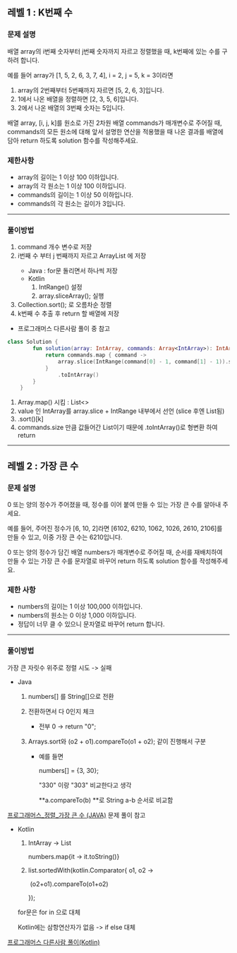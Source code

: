 ## 레벨 1 : K번째 수

### **문제 설명**

배열 array의 i번째 숫자부터 j번째 숫자까지 자르고 정렬했을 때, k번째에 있는 수를 구하려 합니다.

예를 들어 array가 [1, 5, 2, 6, 3, 7, 4], i = 2, j = 5, k = 3이라면

1. array의 2번째부터 5번째까지 자르면 [5, 2, 6, 3]입니다.
2. 1에서 나온 배열을 정렬하면 [2, 3, 5, 6]입니다.
3. 2에서 나온 배열의 3번째 숫자는 5입니다.

배열 array, [i, j, k]를 원소로 가진 2차원 배열 commands가 매개변수로 주어질 때, commands의 모든 원소에 대해 앞서 설명한 연산을 적용했을 때 나온 결과를 배열에 담아 return 하도록 solution 함수를 작성해주세요.

### 제한사항

- array의 길이는 1 이상 100 이하입니다.
- array의 각 원소는 1 이상 100 이하입니다.
- commands의 길이는 1 이상 50 이하입니다.
- commands의 각 원소는 길이가 3입니다.

---

### 풀이방법 

1. command 개수 변수로 저장
2. i번째 수 부터 j 번째까지 자르고 ArrayList<Integer> 에 저장
   - Java : for문 돌리면서 하나씩 저장
   - Kotlin
     1. IntRange()  설정
     2. array.sliceArray(); 실행
3. Collection.sort(); 로 오름차순 정렬
4. k번째 수 추출 후 return 할 배열에 저장



- 프로그래머스 다른사람 풀이 중 참고

```kotlin
class Solution {
        fun solution(array: IntArray, commands: Array<IntArray>): IntArray {
            return commands.map { command ->
                array.slice(IntRange(command[0] - 1, command[1] - 1)).sorted()[command[2] - 1]
            }
                .toIntArray()
        }
    }
```

1. Array.map() 시킴 : List<>
2. value 인 IntArray를 array.slice + IntRange 내부에서 선언 (slice 후엔 List됨)
3. .sort()[k]
4. commands.size 만큼 값들어간 List이기 때문에 .toIntArray()로 형변환 하여 return

---

## 레벨 2 : 가장 큰 수

### **문제 설명**

0 또는 양의 정수가 주어졌을 때, 정수를 이어 붙여 만들 수 있는 가장 큰 수를 알아내 주세요.

예를 들어, 주어진 정수가 [6, 10, 2]라면 [6102, 6210, 1062, 1026, 2610, 2106]를 만들 수 있고, 이중 가장 큰 수는 6210입니다.

0 또는 양의 정수가 담긴 배열 numbers가 매개변수로 주어질 때, 순서를 재배치하여 만들 수 있는 가장 큰 수를 문자열로 바꾸어 return 하도록 solution 함수를 작성해주세요.

### 제한 사항

- numbers의 길이는 1 이상 100,000 이하입니다.
- numbers의 원소는 0 이상 1,000 이하입니다.
- 정답이 너무 클 수 있으니 문자열로 바꾸어 return 합니다.

---

### 풀이방법

가장 큰 자릿수 위주로 정렬 시도 -> 실패

- Java

  1. numbers[] 를 String[]으로 전환

  2. 전환하면서 다 0인지 체크

     - 전부 0 → return "0";

  3. Arrays.sort와 (o2 + o1).compareTo(o1 + o2); 같이 진행해서 구분

     - 예를 들면

       numbers[] = {3, 30};

       "330" 이랑 "303" 비교한다고 생각

       **a.compareTo(b) **로 String a-b 순서로 비교함

[프로그래머스_정렬_가장 큰 수 (JAVA)](https://codevang.tistory.com/294) 문제 풀이 참고

- Kotlin

  1. IntArray -> List

     numbers.map{it -> it.toString()}

  2. list.sortedWith(kotlin.Comparator{ o1, o2 ->

     ​	(o2+o1).compareTo(o1+o2)

     });

  for문은 for in 으로 대체

  Kotlin에는 삼항연산자가 없음 -> if else 대체

[프로그래머스 다른사람 풀이(Kotlin)](https://programmers.co.kr/learn/courses/30/lessons/42746/solution_groups?language=kotlin) 
